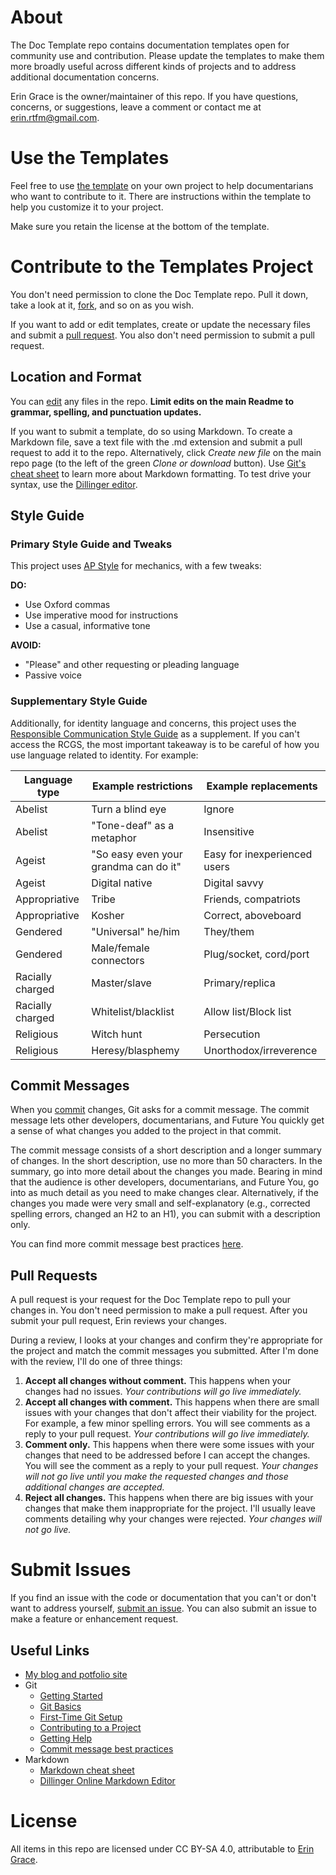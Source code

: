 # About
The Doc Template repo contains documentation templates open for community use and contribution. Please update the templates to make them more broadly useful across different kinds of projects and to address additional documentation concerns. 

Erin Grace is the owner/maintainer of this repo. If you have questions, concerns, or suggestions, leave a comment or contact me at [erin.rtfm@gmail.com](mailto:erin.rtfm@gmail.com).

# Use the Templates
Feel free to use [the template](https://github.com/erin-rtfm/doc-templates/blob/master/Template%20-%20README:%20Documentation%20Development.md) on your own project to help documentarians who want to contribute to it. There are instructions within the template to help you customize it to your project. 

Make sure you retain the license at the bottom of the template.

# Contribute to the Templates Project
You don't need permission to clone the Doc Template repo. Pull it down, take a look at it, [fork](https://git-scm.com/book/en/v2/GitHub-Contributing-to-a-Project#_forking_projects), and so on as you wish. 

If you want to add or edit templates, create or update the necessary files and submit a [pull request](#pullrequests). You also don't need permission to submit a pull request.

## Location and Format
You can [edit](https://help.github.com/articles/editing-files-in-another-user-s-repository/) any files in the repo. __Limit edits on the main Readme to grammar, spelling, and punctuation updates.__

If you want to submit a template, do so using Markdown. To create a Markdown file, save a text file with the .md extension and submit a pull request to add it to the repo. Alternatively, click _Create new file_ on the main repo page (to the left of the green _Clone or download_ button). Use [Git's cheat sheet](https://github.com/adam-p/markdown-here/wiki/Markdown-Cheatsheet) to learn more about Markdown formatting. To test drive your syntax, use the [Dillinger editor](https://dillinger.io/).

## Style Guide
### Primary Style Guide and Tweaks
This project uses [AP Style](https://www.apstylebook.com/) for mechanics, with a few tweaks:

__DO:__
- Use Oxford commas
- Use imperative mood for instructions
- Use a casual, informative tone

__AVOID:__
- "Please" and other requesting or pleading language
- Passive voice

### Supplementary Style Guide
Additionally, for identity language and concerns, this project uses the [Responsible Communication Style Guide](https://rcstyleguide.com/) as a supplement. If you can't access the RCGS, the most important takeaway is to be careful of how you use language related to identity. For example:

| Language type | Example restrictions | Example replacements |
| --- | ---| ---|
| Abelist | Turn a blind eye | Ignore |
| Abelist | "Tone-deaf" as a metaphor | Insensitive | 
| Ageist | "So easy even your grandma can do it" | Easy for inexperienced users |
| Ageist | Digital native | Digital savvy |
| Appropriative | Tribe | Friends, compatriots |
| Appropriative | Kosher | Correct, aboveboard |
| Gendered | "Universal" he/him | They/them |
| Gendered | Male/female connectors | Plug/socket, cord/port |
| Racially charged | Master/slave | Primary/replica |
| Racially charged | Whitelist/blacklist | Allow list/Block list |
| Religious | Witch hunt | Persecution |
| Religious | Heresy/blasphemy | Unorthodox/irreverence | 

## Commit Messages
When you [commit](https://git-scm.com/book/en/v1/Git-Basics-Recording-Changes-to-the-Repository#Committing-Your-Changes) changes, Git asks for a commit message. The commit message lets other developers, documentarians, and Future You quickly get a sense of what changes you added to the project in that commit.

The commit message consists of a short description and a longer summary of changes. In the short description, use no more than 50 characters. In the summary, go into more detail about the changes you made. Bearing in mind that the audience is other developers, documentarians, and Future You, go into as much detail as you need to make changes clear. Alternatively, if the changes you made were very small and self-explanatory (e.g., corrected spelling errors, changed an H2 to an H1), you can submit with a description only.

You can find more commit message best practices [here](https://chris.beams.io/posts/git-commit/).

<a name="pullrequests"></a>
## Pull Requests
A pull request is your request for the Doc Template repo to pull your changes in. You don't need permission to make a pull request. After you submit your pull request, Erin reviews your changes. 

During a review, I looks at your changes and confirm they're appropriate for the project and match the commit messages you submitted. After I'm done with the review, I'll do one of three things:

1. **Accept all changes without comment.** This happens when your changes had no issues. _Your contributions will go live immediately._
2. **Accept all changes with comment.** This happens when there are small issues with your changes that don't affect their viability for the project. For example, a few minor spelling errors. You will see comments as a reply to your pull request. _Your contributions will go live immediately._
3. **Comment only.** This happens when there were some issues with your changes that need to be addressed before I can accept the changes. You will see the comment as a reply to your pull request. _Your changes will not go live until you make the requested changes and those additional changes are accepted._
4. **Reject all changes.** This happens when there are big issues with your changes that make them inappropriate for the project. I'll usually leave comments detailing why your changes were rejected. _Your changes will not go live._

# Submit Issues
If you find an issue with the code or documentation that you can't or don't want to address yourself, [submit an issue](https://help.github.com/articles/creating-an-issue/). You can also submit an issue to make a feature or enhancement request.

## Useful Links
- [My blog and potfolio site](https://readthefriendlymanual.com/)
- Git
  - [Getting Started](https://git-scm.com/book/en/v1/Getting-Started)
  - [Git Basics](https://git-scm.com/book/en/v2/Getting-Started-Git-Basics)
  - [First-Time Git Setup](https://git-scm.com/book/en/v2/Getting-Started-First-Time-Git-Setup)
  - [Contributing to a Project](https://git-scm.com/book/en/v2/GitHub-Contributing-to-a-Project)
  - [Getting Help](https://git-scm.com/book/en/v1/Getting-Started-Getting-Help)
  - [Commit message best practices](https://chris.beams.io/posts/git-commit/)
- Markdown
  - [Markdown cheat sheet](https://github.com/adam-p/markdown-here/wiki/Markdown-Cheatsheet)
  - [Dillinger Online Markdown Editor](https://dillinger.io/)

# License
All items in this repo are licensed under CC BY-SA 4.0, attributable to [Erin Grace](https://readthefriendlymanual.com/).
